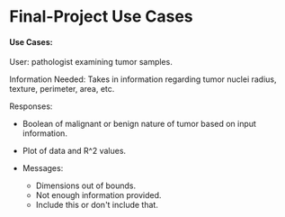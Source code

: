 # Final-Project Use Cases

#### Use Cases: 

User: pathologist examining tumor samples.

Information Needed: Takes in information regarding tumor nuclei radius, texture, perimeter, area, etc. 

Responses: 

  - Boolean of malignant or benign nature of tumor based on input information.
  
  - Plot of data and R^2 values.
  
  - Messages: 
    - Dimensions out of bounds.
    - Not enough information provided.
    - Include this or don't include that. 



